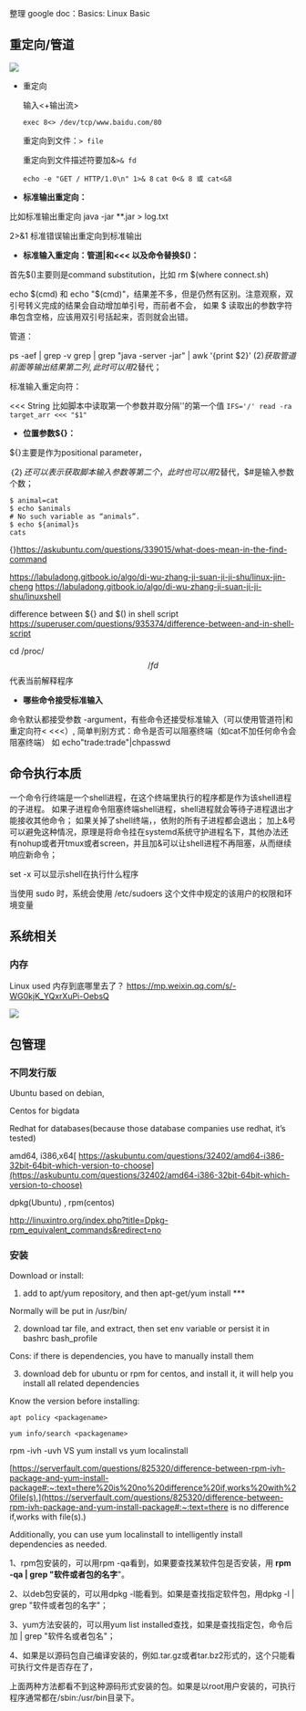 整理 google doc：Basics: Linux Basic

## 重定向/管道

![](/docs/docs_image/software/linux/linux_redirect01.png)

+ 重定向

  输入<+输出流>

  `exec 8<> /dev/tcp/www.baidu.com/80`

  重定向到文件：`> file`

  重定向到文件描述符要加&`>& fd`

  `echo -e "GET / HTTP/1.0\n" 1>& 8`
  `cat 0<& 8 或 cat<&8`

+ **标准输出重定向：**

比如标准输出重定向 java -jar **.jar > log.txt

2>&1 标准错误输出重定向到标准输出



+ **标准输入重定向：管道|和<<< 以及命令替换$()：**

首先$()主要则是command substitution，比如
rm $(where connect.sh)

echo $(cmd) 和 echo "$(cmd)"，结果差不多，但是仍然有区别。注意观察，双引号转义完成的结果会自动增加单引号，而前者不会， 如果 $ 读取出的参数字符串包含空格，应该用双引号括起来，否则就会出错。

管道：

ps -aef | grep -v grep | grep "java -server -jar" | awk '{print $2}'
$(2)获取管道前面等输出结果第二列,此时可以用$2替代；

标准输入重定向符：

\<<< String 比如脚本中读取第一个参数并取分隔'\'的第一个值 ```IFS='/' read -ra target_arr <<< "$1"```



+ **位置参数${}：**

${}主要是作为positional parameter，

$｛2｝还可以表示获取脚本输入参数等第二个，此时也可以用$2替代，$#是输入参数个数；

```
$ animal=cat
$ echo $animals
# No such variable as “animals”.
$ echo ${animal}s
cats
```

{}https://askubuntu.com/questions/339015/what-does-mean-in-the-find-command

https://labuladong.gitbook.io/algo/di-wu-zhang-ji-suan-ji-ji-shu/linux-jin-cheng https://labuladong.gitbook.io/algo/di-wu-zhang-ji-suan-ji-ji-shu/linuxshell

difference between ${} and $() in shell script https://superuser.com/questions/935374/difference-between-and-in-shell-script

cd /proc/$$/fd $$代表当前解释程序

+ **哪些命令接受标准输入**

命令默认都接受参数 -argument，有些命令还接受标准输入（可以使用管道符|和重定向符< <<<）,
简单判别方式：命令是否可以阻塞终端（如cat不加任何命令会阻塞终端）
如 echo"trade:trade"|chpasswd 



## 命令执行本质

一个命令行终端是一个shell进程，在这个终端里执行的程序都是作为该shell进程的子进程。
如果子进程命令阻塞终端shell进程，shell进程就会等待子进程退出才能接收其他命令；
如果关掉了shell终端，，依附的所有子进程都会退出；
加上&号可以避免这种情况，原理是将命令挂在systemd系统守护进程名下，其他办法还有nohup或者开tmux或者screen，并且加&可以让shell进程不再阻塞，从而继续响应新命令；

set -x 可以显示shell在执行什么程序

当使用 sudo 时，系统会使用 /etc/sudoers 这个文件中规定的该用户的权限和环境变量

## 系统相关

### 内存

Linux used 内存到底哪里去了？ https://mp.weixin.qq.com/s/-WG0kjK_YQxrXuPi-OebsQ

![](/docs/docs_image/software/linux/linux_memory01.png)

## 包管理

### 不同发行版

Ubuntu based on debian,

Centos for bigdata

Redhat for databases(because those database companies use redhat, it’s tested)



amd64, i386,x64[ https://askubuntu.com/questions/32402/amd64-i386-32bit-64bit-which-version-to-choose](https://askubuntu.com/questions/32402/amd64-i386-32bit-64bit-which-version-to-choose)

dpkg(Ubuntu) , rpm(centos)

http://linuxintro.org/index.php?title=Dpkg-rpm_equivalent_commands&redirect=no

### 安装

Download or install:

1) add to apt/yum repository, and then apt-get/yum install *** 

  Normally will be put in /usr/bin/

2) download tar file, and extract, then set env variable or persist it in bashrc bash_profile

  Cons: if there is dependencies, you have to manually install them

3) download deb for ubuntu or rpm for centos, and install it, it will help you install all related dependencies

Know the version before installing:

`apt policy <packagename>`

`yum info/search <packagename>`



rpm -ivh -uvh VS yum install vs yum localinstall

[https://serverfault.com/questions/825320/difference-between-rpm-ivh-package-and-yum-install-package#:~:text=there%20is%20no%20difference%20if,works%20with%20file(s).](https://serverfault.com/questions/825320/difference-between-rpm-ivh-package-and-yum-install-package#:~:text=there is no difference if,works with file(s).)

Additionally, you can use yum localinstall <packagename> to intelligently install dependencies as needed.



1、rpm包安装的，可以用rpm -qa看到，如果要查找某软件包是否安装，用 **rpm -qa | grep "软件或者包的名字**"。

2、以deb包安装的，可以用dpkg -l能看到。如果是查找指定软件包，用dpkg -l | grep "软件或者包的名字"；

3、yum方法安装的，可以用yum list installed查找，如果是查找指定包，命令后加 | grep "软件名或者包名"；

4、如果是以源码包自己编译安装的，例如.tar.gz或者tar.bz2形式的，这个只能看可执行文件是否存在了，

上面两种方法都看不到这种源码形式安装的包。如果是以root用户安装的，可执行程序通常都在/sbin:/usr/bin目录下。

